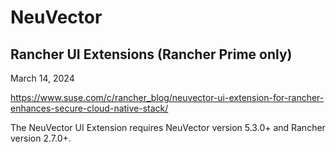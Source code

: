 # NeuVector



## Rancher UI Extensions (Rancher Prime only)

March 14, 2024 

https://www.suse.com/c/rancher_blog/neuvector-ui-extension-for-rancher-enhances-secure-cloud-native-stack/

The NeuVector UI Extension requires NeuVector version 5.3.0+ and Rancher version 2.7.0+.




